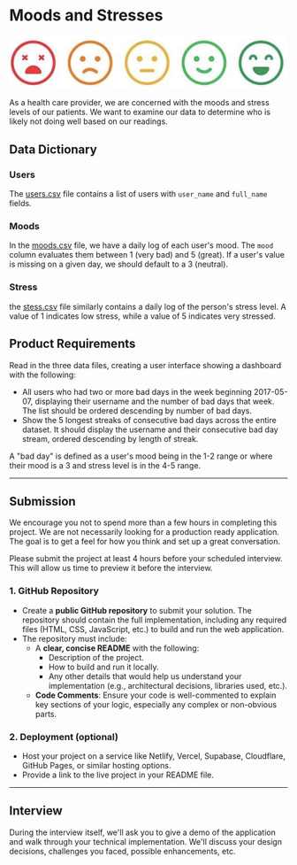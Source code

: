 # Moods and Stresses

![Mood Scale](moods.png)

As a health care provider, we are concerned with the moods and stress levels of our patients. We want to examine our data to determine who is likely not doing well based on our readings.

## Data Dictionary

### Users

The [users.csv](users.csv) file contains a list of users with `user_name` and `full_name` fields. 

### Moods

In the [moods.csv](moods.csv) file, we have a daily log of each user's mood. The `mood` column evaluates them between 1 (very bad) and 5 (great). If a user's value is missing on a given day, we should default to a 3 (neutral).

### Stress

the [stess.csv](stress.csv) file similarly contains a daily log of the person's stress level. A value of 1 indicates low stress, while a value of 5 indicates very stressed.

## Product Requirements

Read in the three data files, creating a user interface showing a dashboard with the following:

- All users who had two or more bad days in the week beginning 2017-05-07, displaying their username and the number of bad days that week. The list should be ordered descending by number of bad days.
- Show the 5 longest streaks of consecutive bad days across the entire dataset. It should display the username and their consecutive bad day stream, ordered descending by length of streak.

A "bad day" is defined as a user's mood being in the 1-2 range or where their mood is a 3 and stress level is in the 4-5 range.

---

## Submission

We encourage you not to spend more than a few hours in completing this project. We are not necessarily looking for a production ready application. The goal is to get a feel for how you think and set up a great conversation.

Please submit the project at least 4 hours before your scheduled interview. This will allow us time to preview it before the interview.

### 1. GitHub Repository

- Create a **public GitHub repository** to submit your solution. The repository should contain the full implementation, including any required files (HTML, CSS, JavaScript, etc.) to build and run the web application.
- The repository must include:
  - A **clear, concise README** with the following:
    - Description of the project.
    - How to build and run it locally.
    - Any other details that would help us understand your implementation (e.g., architectural decisions, libraries used, etc.).
  - **Code Comments**: Ensure your code is well-commented to explain key sections of your logic, especially any complex or non-obvious parts.

### 2. Deployment (optional)

- Host your project on a service like Netlify, Vercel, Supabase, Cloudflare, GitHub Pages, or similar hosting options.
- Provide a link to the live project in your README file.

---

## Interview

During the interview itself, we'll ask you to give a demo of the application and walk through your technical implementation. We'll discuss your design decisions, challenges you faced, possible enhancements, etc.
